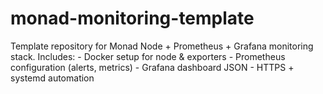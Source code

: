 # monad-monitoring-template
Template repository for Monad Node + Prometheus + Grafana monitoring stack. Includes: - Docker setup for node &amp; exporters - Prometheus configuration (alerts, metrics) - Grafana dashboard JSON - HTTPS + systemd automation
